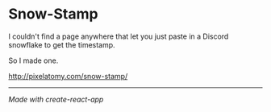 # Snow-Stamp

I couldn't find a page anywhere that let you just paste in a Discord snowflake to get the timestamp.

So I made one.

http://pixelatomy.com/snow-stamp/

---

*Made with create-react-app*